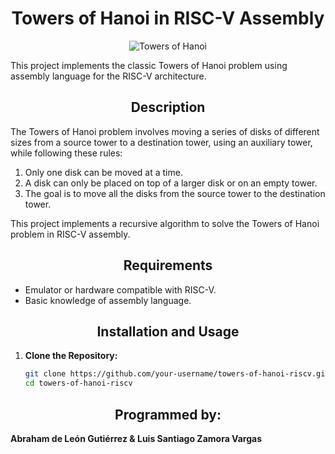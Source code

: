 <h1 align="center">Towers of Hanoi in RISC-V Assembly</h1>

<p align="center">
  <img src="https://upload.wikimedia.org/wikipedia/commons/thumb/8/8d/Iterative_algorithm_solving_a_6_disks_Tower_of_Hanoi.gif/220px-Iterative_algorithm_solving_a_6_disks_Tower_of_Hanoi.gif" alt="Towers of Hanoi"/>
</p>

This project implements the classic Towers of Hanoi problem using assembly language for the RISC-V architecture.

<h2 align="center">Description</h2>

The Towers of Hanoi problem involves moving a series of disks of different sizes from a source tower to a destination tower, using an auxiliary tower, while following these rules:

1. Only one disk can be moved at a time.
2. A disk can only be placed on top of a larger disk or on an empty tower.
3. The goal is to move all the disks from the source tower to the destination tower.

This project implements a recursive algorithm to solve the Towers of Hanoi problem in RISC-V assembly.

<h2 align="center">Requirements</h2>

- Emulator or hardware compatible with RISC-V.
- Basic knowledge of assembly language.

<h2 align="center">Installation and Usage</h2>

1. **Clone the Repository:**
   ```sh
   git clone https://github.com/your-username/towers-of-hanoi-riscv.git
   cd towers-of-hanoi-riscv

<h2 align="center">Programmed by:</h2>

<strong>Abraham de León Gutiérrez & Luis Santiago Zamora Vargas</strong>
